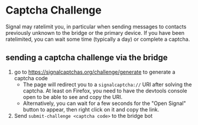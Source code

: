 # Captcha Challenge
Signal may ratelimit you, in particular when sending messages to contacts previously unknown to the bridge or the primary device. If you have been ratelimited, you can wait some time (typically a day) or complete a captcha.

## sending a captcha challenge via the bridge
1. go to <https://signalcaptchas.org/challenge/generate> to generate a captcha code
   * The page will redirect you to a `signalcaptcha://` URI after solving the
     captcha. At least on Firefox, you need to have the devtools console open
     to be able to see and copy the URI.
   * Alternatively, you can wait for a few seconds for the "Open Signal" button
     to appear, then right click on it and copy the link.
2. Send `submit-challenge <captcha code>` to the bridge bot
